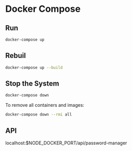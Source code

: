 # Docker Compose 

## Run
```bash
docker-compose up
```

## Rebuil
```bash
docker-compose up --build
```

## Stop the System
```bash
docker-compose down
```

To remove all containers and images:
```bash
docker-compose down --rmi all
```

## API
localhost:$NODE_DOCKER_PORT/api/password-manager